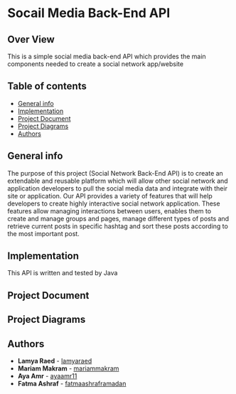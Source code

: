 # Socail Media Back-End API

## Over View
  This is a simple social media back-end API which provides the main components needed to create a social network app/website
## Table of contents
* [General info](#general-info)
* [Implementation](#implementation)
* [Project Document](#project-document)
* [Project Diagrams](#project-Diagrams)
* [Authors](#authors)

## General info
  The purpose of this project (Social Network Back-End API) is to create an extendable and reusable platform which will allow other social
network and application developers to pull the social media data and integrate with their site or application. 
Our API provides a variety of features that will help developers to create highly interactive social network application. These features 
allow managing interactions between users, enables them to create and manage groups and pages, manage different types of posts and retrieve
current posts in specific hashtag and sort these posts according to the most important post.

## Implementation
  This API is written and tested by Java
 
## Project Document
  
  
## Project Diagrams



## Authors
* **Lamya Raed**  - [lamyaraed](https://github.com/lamyaraed)
* **Mariam Makram**  - [mariammakram](https://github.com/mariammakram)
* **Aya Amr** - [ayaamr11](https://github.com/ayaamr11)
* **Fatma Ashraf** - [fatmaashraframadan](https://github.com/fatmaashraframadan)
